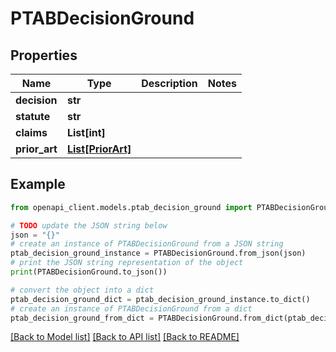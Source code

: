 # PTABDecisionGround


## Properties

Name | Type | Description | Notes
------------ | ------------- | ------------- | -------------
**decision** | **str** |  | 
**statute** | **str** |  | 
**claims** | **List[int]** |  | 
**prior_art** | [**List[PriorArt]**](PriorArt.md) |  | 

## Example

```python
from openapi_client.models.ptab_decision_ground import PTABDecisionGround

# TODO update the JSON string below
json = "{}"
# create an instance of PTABDecisionGround from a JSON string
ptab_decision_ground_instance = PTABDecisionGround.from_json(json)
# print the JSON string representation of the object
print(PTABDecisionGround.to_json())

# convert the object into a dict
ptab_decision_ground_dict = ptab_decision_ground_instance.to_dict()
# create an instance of PTABDecisionGround from a dict
ptab_decision_ground_from_dict = PTABDecisionGround.from_dict(ptab_decision_ground_dict)
```
[[Back to Model list]](../README.md#documentation-for-models) [[Back to API list]](../README.md#documentation-for-api-endpoints) [[Back to README]](../README.md)


